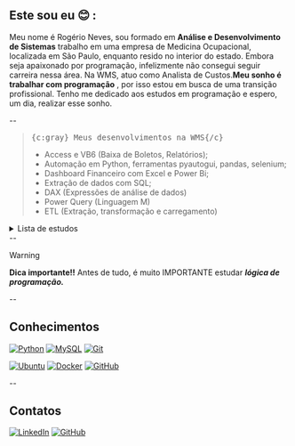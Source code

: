 ## Este sou eu 😊 :

Meu nome é Rogério Neves, sou formado em **Análise e Desenvolvimento de Sistemas** trabalho em uma empresa de Medicina Ocupacional, localizada em São Paulo, enquanto resido no interior do estado. Embora seja apaixonado por programação, infelizmente não consegui seguir carreira nessa área. Na WMS, atuo como Analista de Custos.**Meu sonho é trabalhar com programação** , por isso estou em busca de uma transição profissional. Tenho me dedicado aos estudos em programação e espero, um dia, realizar esse sonho.

--

><kbd>{c:gray} Meus desenvolvimentos na WMS{/c}</kbd>   
 >- Access e VB6 (Baixa de Boletos, Relatórios);
 >- Automação em Python, ferramentas     pyautogui, pandas, selenium;
 >- Dashboard Financeiro com Excel e Power Bi; 
 >- Extração de dados com SQL;
 >- DAX (Expressões de análise de dados) 
 >- Power Query (Linguagem M) 
 >- ETL (Extração, transformação e carregamento)

<details>

<summary>Lista de estudos</summary>

- Python 
- JavaScript
- Git
- GitHub
- Lógica de Programação

</details>
--

> [!WARNING]
> **Dica importante!!** Antes de tudo, é  muito IMPORTANTE estudar ***lógica de programação.***

--

## Conhecimentos

[![Python](https://img.shields.io/badge/python-3670A0?style=for-the-badge&logo=python&logoColor=ffdd54)](https://www.python.org/)
[![MySQL](https://img.shields.io/badge/mysql-4479A1.svg?style=for-the-badge&logo=mysql&logoColor=white)](https://dev.mysql.com/doc/)
[![Git](https://img.shields.io/badge/git-%23F05033.svg?style=for-the-badge&logo=git&logoColor=white)](https://git-scm.com/)

[![Ubuntu](https://img.shields.io/badge/Ubuntu-E95420?style=for-the-badge&logo=ubuntu&logoColor=white)](https://ubuntu.com/)
[![Docker](https://img.shields.io/badge/docker-%230db7ed.svg?style=for-the-badge&logo=docker&logoColor=white)](https://docs.docker.com/)
[![GitHub](https://img.shields.io/badge/github-%23121011.svg?style=for-the-badge&logo=github&logoColor=white)](https://docs.github.com/pt)


--

## Contatos

[![LinkedIn](https://img.shields.io/badge/linkedin-%230077B5.svg?style=for-the-badge&logo=linkedin&logoColor=white)](https://www.linkedin.com/in/rogerio-rmah-neves/)
[![GitHub](https://img.shields.io/badge/github-%23121011.svg?style=for-the-badge&logo=github&logoColor=white)](https://github.com/rmahNeves)




